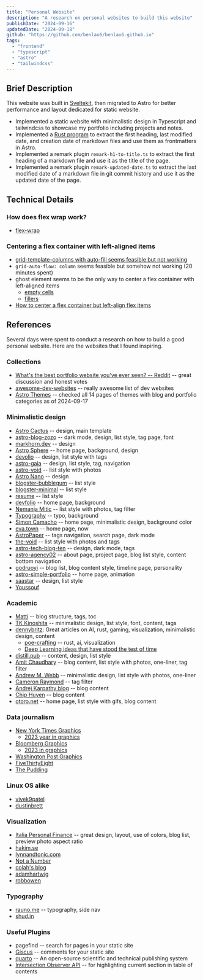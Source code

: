 ```yaml
---
title: "Personal Website"
description: "A research on personal websites to build this website"
publishDate: "2024-09-16"
updatedDate: "2024-09-18"
github: "https://github.com/benlau6/benlau6.github.io"
tags:
  - "frontend"
  - "typescript"
  - "astro"
  - "tailwindcss"
---
```


## Brief Description

This website was built in [Sveltekit](https://github.com/benlau6/benlau6.github.io/tree/archive-sveltekit), then migrated to Astro for better performance and layout dedicated for static website.

- Implemented a static website with minimalistic design in Typescript and tailwindcss to showcase my portfolio including projects and notes.
- Implemented a [Rust program](https://github.com/benlau6/markdown-frontmatter) to extract the first heading, last modified date, and creation date of markdown files and use them as frontmatters in Astro.
- Implemented a remark plugin `remark-h1-to-title.ts` to extract the first heading of a markdown file and use it as the title of the page.
- Implemented a remark plugin `remark-updated-date.ts` to extract the last modified date of a markdown file in git commit history and use it as the updated date of the page.

## Technical Details

### How does flex wrap work?

- [flex-wrap](https://stackoverflow.com/questions/42613359/how-does-flex-wrap-work-with-align-self-align-items-and-align-content)

### Centering a flex container with left-aligned items

- [grid-template-columns with auto-fill seems feasible but not working](https://stackoverflow.com/questions/52764726/css-grid-auto-fit-with-max-content/53725944#53725944)
- `grid-auto-flow: column` seems feasible but somehow not working (20 minutes spent)
- ghost element seems to be the only way to center a flex container with left-aligned items
  - [empty cells](https://codepen.io/airen/pen/ZZjWRv)
  - [fillers](https://stackoverflow.com/questions/39537413/how-to-center-a-flex-list-container-with-wrap-and-justify-to-flex-start-elements)
- [How to center a flex container but left-align flex items](https://stackoverflow.com/questions/32802202/how-to-center-a-flex-container-but-left-align-flex-items)

## References

Several days were spent to conduct a research on how to build a good personal website. Here are the websites that I found inspiring.

### Collections

- [What's the best portfolio website you've ever seen? -- Reddit](https://www.reddit.com/r/webdev/comments/112r7m5/whats_the_best_portfolio_website_youve_ever_seen/) -- great discussion and honest votes
- [awesome-dev-websites](https://github.com/amitozdeol/awesome-dev-websites) -- really awesome list of dev websites
- [Astro Themes](https://astro.build/themes/?search=&categories%5B%5D=blog&categories%5B%5D=portfolio) -- checked all 14 pages of themes with blog and portfolio categories as of 2024-09-17

### Minimalistic design

- [Astro Cactus](https://astro-theme-cactus.netlify.app/) -- design, main template
- [astro-blog-zozo](https://astro-blog-zozo.pages.dev/) -- dark mode, design, list style, tag page, font
- [markhorn.dev](https://markhorn.dev/) -- design
- [Astro Sphere](https://astro-sphere-demo.vercel.app/) -- home page, background, design
- [devolio](https://devolio.devaradise.com/) -- design, list style with tags
- [astro-gaia](https://astro-gaia.netlify.app/) -- design, list style, tag, navigation
- [astro-void](https://astro-void.netlify.app/) -- list style with photos
- [Astro Nano](https://astro-nano-demo.vercel.app/) -- design
- [blogster-bubblegum](https://blogster-bubblegum.netlify.app/blog/) -- list style
- [blogster-minimal](https://blogster-minimal.netlify.app/blog/) -- list style
- [resume](https://astro-theme-resume.vercel.app/blog) -- list style
- [devfolio](https://devfolio-blog-starter.vercel.app/) -- home page, background
- [Nemanja Mitic](https://nemanjamitic.com/blog/) -- list style with photos, tag filter
- [Typography](https://astro-theme-typography.vercel.app/) -- typo, background
- [Simon Camacho](https://simoncamacho.com/) -- home page, minimalistic design, background color
- [eva.town](https://eva.town/) -- home page, now
- [AstroPaper](https://astro-paper.pages.dev/) -- tags navigation, search page, dark mode
- [the-void](https://the-void.cosmicthemes.com/) -- list style with photos and tags
- [astro-tech-blog-ten](https://astro-tech-blog-ten.vercel.app/) -- design, dark mode, tags
- [astro-agency02](https://astro-agency02.vercel.app/about) -- about page, project page, blog list style, content bottom navigation
- [godruoyi](https://godruoyi.com/) -- blog list, blog content style, timeline page, personality
- [astro-simple-portfolio](https://astro-simple-portfolio.vercel.app/) -- home page, animation
- [saastar](https://saastar.netlify.app/#use-cases) -- design, list style
- [Youssouf](https://elazizi.com/posts/add-comments-section-to-your-astro-blog/)

### Academic

- [Matti](https://mvuorre.github.io/posts/2019-02-18-analyze-analog-scale-ratings-with-zero-one-inflated-beta-models/) -- blog structure, tags, toc
- [TK Kinoshita](https://www.iamtk.co/) -- minimalistic design, list style, font, content, tags
- [dennybritz](https://dennybritz.com/): Great articles on AI, rust, gaming, visualization, minimalistic design, content
  - [poe-crafting](https://dennybritz.com/posts/poe-crafting/) -- rust, ai, visualization
  - [Deep Learning ideas that have stood the test of time](https://dennybritz.com/posts/deep-learning-ideas-that-stood-the-test-of-time/)
- [distill.pub](https://distill.pub/) -- content, design, list style
- [Amit Chaudhary](https://amitness.com/) -- blog content, list style with photos, one-liner, tag filter
- [Andrew M. Webb](http://www.awebb.info/) -- minimalistic design, list style with photos, one-liner
- [Cameron Raymond](https://cameronraymond.me/) -- tag filter
- [Andrej Karpathy blog](http://karpathy.github.io/) -- blog content
- [Chip Huyen](https://huyenchip.com/) -- blog content
- [otoro.net](https://otoro.net/ml/) -- home page, list style with gifs, blog content

### Data journalism

- [New York Times Graphics](https://www.nytimes.com/spotlight/graphics)
  - [2023 year in graphics](https://www.nytimes.com/interactive/2023/us/2023-year-in-graphics.html)
- [Bloomberg Graphics](https://www.nytimes.com/spotlight/graphics)
  - [2023 in graphics](https://www.bloomberg.com/graphics/2023-in-graphics/)
- [Washington Post Graphics](https://www.washingtonpost.com/media/interactive/2022/2022-year-graphics/)
- [FiveThirtyEight](https://fivethirtyeight.com/)
- [The Pudding](https://pudding.cool/)

### Linux OS alike

- [vivek9patel](https://vivek9patel.github.io/)
- [dustinbrett](https://dustinbrett.com/)

### Visualization

- [Italia Personal Finance](https://www.italiapersonalfinance.it/) -- great design, layout, use of colors, blog list, preview photo aspect ratio
- [hakim.se](https://hakim.se/)
- [lynnandtonic.com](https://lynnandtonic.com/)
- [Not a Number](https://www.nan.fyi/)
- [colah's blog](https://colah.github.io/)
- [adamhartwig](https://www.adamhartwig.co.uk/work-and-play)
- [robbowen](https://robbowen.digital/)

### Typography

- [rauno.me](https://rauno.me/craft/interaction-design#spatial-consistency) -- typography, side nav
- [shud.in](https://shud.in/)

### Useful Plugins

- pagefind -- search for pages in your static site
- [Giscus](https://elazizi.com/posts/add-comments-section-to-your-astro-blog/) -- comments for your static site
- [quarto](https://quarto.org/) -- An open-source scientific and technical publishing system
- [Intersection Observer API](https://billyle.dev/posts/highlight-table-of-content-items-using-intersection-observer) -- for highlighting current section in table of contents

